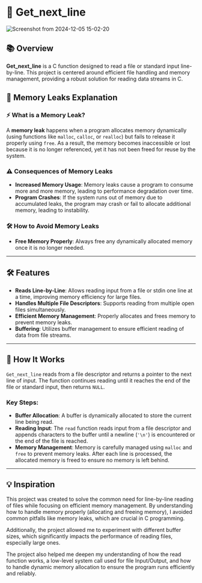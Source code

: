 # 📝 **Get_next_line**

![Screenshot from 2024-12-05 15-02-20](https://github.com/user-attachments/assets/89cac72d-3839-404c-8d14-17c250199a1b)

## 📚 Overview
**Get_next_line** is a C function designed to read a file or standard input line-by-line. This project is centered around efficient file handling and memory management, providing a robust solution for reading data streams in C.

## 🧠 **Memory Leaks Explanation**

### ⚡ **What is a Memory Leak?**
A **memory leak** happens when a program allocates memory dynamically (using functions like `malloc`, `calloc`, or `realloc`) but fails to release it properly using `free`. As a result, the memory becomes inaccessible or lost because it is no longer referenced, yet it has not been freed for reuse by the system.

### ⚠️ **Consequences of Memory Leaks**
- **Increased Memory Usage**: Memory leaks cause a program to consume more and more memory, leading to performance degradation over time.
- **Program Crashes**: If the system runs out of memory due to accumulated leaks, the program may crash or fail to allocate additional memory, leading to instability.

### 🛠 **How to Avoid Memory Leaks**
- **Free Memory Properly**: Always free any dynamically allocated memory once it is no longer needed.
---

## 🛠 Features
- **Reads Line-by-Line**: Allows reading input from a file or stdin one line at a time, improving memory efficiency for large files.
- **Handles Multiple File Descriptors**: Supports reading from multiple open files simultaneously.
- **Efficient Memory Management**: Properly allocates and frees memory to prevent memory leaks.
- **Buffering**: Utilizes buffer management to ensure efficient reading of data from file streams.

---

## 📝 How It Works
`Get_next_line` reads from a file descriptor and returns a pointer to the next line of input. The function continues reading until it reaches the end of the file or standard input, then returns `NULL`.

### Key Steps:
- **Buffer Allocation**: A buffer is dynamically allocated to store the current line being read.
- **Reading Input**: The `read` function reads input from a file descriptor and appends characters to the buffer until a newline (`'\n'`) is encountered or the end of the file is reached.
- **Memory Management**: Memory is carefully managed using `malloc` and `free` to prevent memory leaks. After each line is processed, the allocated memory is freed to ensure no memory is left behind.

---

## 💡 Inspiration

This project was created to solve the common need for line-by-line reading of files while focusing on efficient memory management. By understanding how to handle memory properly (allocating and freeing memory), I avoided common pitfalls like memory leaks, which are crucial in C programming.

Additionally, the project allowed me to experiment with different buffer sizes, which significantly impacts the performance of reading files, especially large ones.

The project also helped me deepen my understanding of how the read function works, a low-level system call used for file Input/Output, and how to handle dynamic memory allocation to ensure the program runs efficiently and reliably.
